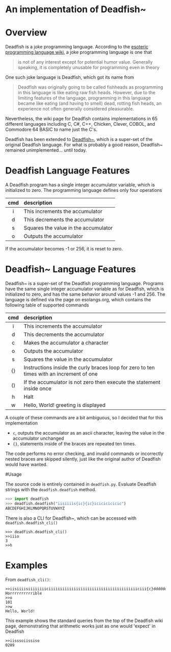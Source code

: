 An implementation of Deadfish~
==============================

# Overview

Deadfish is a joke programming language.  According to the [esoteric programming language wiki](http://www.esolangs.org), a joke programming language is one that

>is not of any interest except for potential humor value. Generally speaking, it is completely unusable for programming even in theory

One such joke language is Deadfish, which got its name from

>Deadfish was originally going to be called fishheads as programming in this language is like eating raw fish heads. However, due to the limiting features of the language, programming in this language became like eating (and having to smell) dead, rotting fish heads, an experience not often generally considered pleasurable.

Nevertheless, the wiki page for Deadfish contains implementations in 65 different languages including C, C#, C++, Chicken, Clever, COBOL, and Commodore 64 BASIC to name just the C's.

Deadfish has been extended to [Deadfish~](http://esolangs.org/wiki/Deadfish~), which is a super-set of the original Deadfish language.  For what is probably a good reason,  Deadfish~ remained unimplemented... until today.

# Deadfish Language Features

A Deadfish program has a single integer accumulator variable, which is initialized to zero.  The programming language defines only four operations

|cmd| description                                                                               |
|:-:|:------------------------------------------------------------------------------------------|
| i | This increments the accumulator                                                           |
| d | This decrements the accumulator                                                           |
| s | Squares the value in the accumulator                                                      |
| o | Outputs the accumulator                                                                   |

If the accumulator becomes -1 or 256, it is reset to zero.

# Deadfish~ Language Features

Deadfish~ is a super-set of the Deadfish programming language.  Programs have the same single integer accumulator variable as for Deadfish, which is initialized to zero, and has the same behavior around values -1 and 256.  The language is defined via the page on esolangs.org, which contains the following table of supported commands

|cmd| description                                                                               |
|:-:|:------------------------------------------------------------------------------------------|
| i | This increments the accumulator                                                           |
| d | This decrements the accumulator                                                           |
| c | Makes the accumulator a character                                                         |
| o | Outputs the accumulator                                                                   |
| s | Squares the value in the accumulator                                                      |
| {}| Instructions inside the curly braces loop for zero to ten times with an increment of one  |
| ()| If the accumulator is not zero then execute the statement inside once                     |
| h | Halt                                                                                      |
| w | Hello, World! greeting is displayed                                                       |

A couple of these commands are a bit ambiguous, so I decided that for this implementation

   * ``c``, outputs the accumulator as an ascii character, leaving the value in the accumulator unchanged
   * ``{}``, statements inside of the braces are repeated ten times.

The code performs no error checking, and invalid commands or incorrectly nested braces are skipped silently, just like the original author of Deadfish would have wanted.

#Usage

The source code is entirely contained in ``deadfish.py``.  Evaluate Deadfish strings with the ``deadfish.deadfish`` method.

```python
>>> import deadfish
>>> deadfish.deadfish("iisiiiis{ic}{ic}icicicicicic")
ABCDEFGHIJKLMNOPQRSTUVWXYZ
```

There is also a CLI for Deadfish~, which can be accessed with ``deadfish.deadfish_cli()``

```
>>> deadfish.deadfish_cli()
>>iiio
3
>>h
```

# Examples

From ``deadfish_cli()``:

```
>>iisiiiisiiiiiiiiciiiiiiiiiiiiiiiiiiiiiiiiiiiiiiiiiiiiiiiciii{c}dddddddddcdddddddciiiiiiiiiicdddddddc
Horrrrrrrrrrible
>>o
101
>>w
Hello, World!
```

This example shows the standard queries from the top of the Deadfish wiki page, demonstrating that arithmetic works just as one would 'expect' in Deadfish
```
>>iisssoiissiso
0289
```
